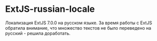 # ExtJS-russian-locale
Локализация ExtJS 7.0.0 на русском языке. За время работы с ExtJS обратила внимание, что множество текстов не было переведено на русский - решила доработать.

